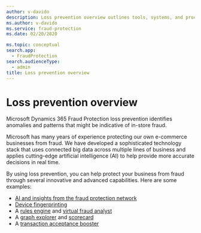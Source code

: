 ```yaml
---
author: v-davido
description: Loss prevention overview outlines tools, systems, and procedures to help prevent fraud in brick and mortar stores
ms.author: v-davido
ms.service: fraud-protection
ms.date: 02/20/2020

ms.topic: conceptual
search.app: 
  - FraudProtection
search.audienceType:
  - admin
title: Loss prevention overview
---
```



# Loss prevention overview

Microsoft Dynamics 365 Fraud Protection loss prevention identifies anomalies and patterns that might be indicative of in-store fraud.

Microsoft has many years of experience protecting our own e-commerce businesses from fraud. We have developed a sophisticated technology stack that uses connected big data across multiple lines of business and applies cutting-edge artificial intelligence (AI) to help provide more accurate decisions in real time.

By using loss prevention, you can help protect your business from fraud through several innovative and advanced capabilities. Here are some examples:

- [AI and insights from the fraud protection network](fraud-protection-network.md)
- [Device fingerprinting](device-fingerprinting.md)
- A [rules engine](lists-rules.md) and [virtual fraud analyst](virtual-fraud-analyst.md)
- A [graph explorer](graph-explorer.md) and [scorecard](scorecard.md)
- A [transaction acceptance booster](transaction-acceptance-booster.md)
